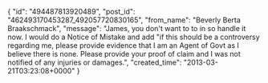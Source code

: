  {
   "id": "494487813920489",
   "post_id": "462493170453287_492057720830165",
   "from_name": "Beverly Berta Braakschmack",
   "message": "James, you don't want to to in so handle it now. I would do a Notice of Mistake and add \"if this should be a controversy regarding me, please provide evidence that I am an Agent of Govt as I believe there is none. Please provide your proof of claim and I was not notified of any injuries or damages.",
   "created_time": "2013-03-21T03:23:08+0000"
 }
